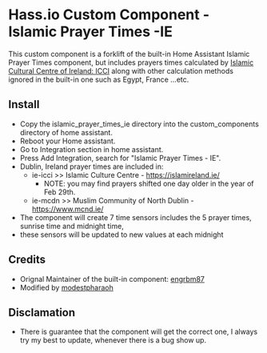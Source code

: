 # Hass.io Custom Component - Islamic Prayer Times -IE
This custom component is a forklift of the built-in Home Assistant Islamic Prayer Times component,
but includes prayers times calculated by [Islamic Cultural Centre of Ireland: ICCI](https://islamireland.ie/)
along with other calculation methods ignored in the built-in one such as Egypt, France ...etc.

## Install
* Copy the islamic_prayer_times_ie directory into the custom_components directory of home assistant.
* Reboot your Home assistant.
* Go to Integration section in home assistant.
* Press Add Integration, search for "Islamic Prayer Times - IE".
* Dublin, Ireland prayer times are included in:
  * ie-icci >> Islamic Culture Centre - https://islamireland.ie/
    * NOTE: you may find prayers shifted one day older in the year of Feb 29th.
  * ie-mcdn >> Muslim Community of North Dublin - https://www.mcnd.ie/ 
* The component will create 7 time sensors includes the 5 prayer times, sunrise time and midnight time,
* these sensors will be updated to new values at each midnight

## Credits
* Orignal Maintainer of the built-in component: [engrbm87](https://github.com/engrbm87)
* Modified by [modestpharaoh](https://github.com/modestpharaoh)

## Disclamation
* There is guarantee that the component will get the correct one, I always try my best to update, whenever there is a bug show up. 